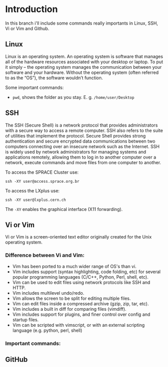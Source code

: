 # Introduction
In this branch i'll include some commands really importants in Linux, SSH, Vi or Vim and Github.

## Linux
Linux is an operating system. An operating system is software that manages all of the hardware resources associated with your desktop or laptop. To put it simply – the operating system manages the communication between your software and your hardware. Without the operating system (often referred to as the “OS”), the software wouldn’t function.

Some important commands:

- `pwd`, shows the folder as you stay. E. g. `/home/user/Desktop`




## SSH
The SSH (Secure Shell) is a network protocol that provides administrators with a secure way to access a remote computer. SSH also refers to the suite of utilities that implement the protocol. Secure Shell provides strong authentication and secure encrypted data communications between two computers connecting over an insecure network such as the Internet. SSH is widely used by network administrators for managing systems and applications remotely, allowing them to log in to another computer over a network, execute commands and move files from one computer to another.

To access the SPRACE Cluster use:

`ssh -XY user@access.sprace.org.br`

To access the LXplus use:

`ssh -XY user@lxplus.cern.ch`

The `-XY` enables the graphical interface (X11 forwarding).


## Vi or Vim
Vi or Vim is a screen-oriented text editor originally created for the Unix operating system.

### Difference between Vi and Vim:

- Vim has been ported to a much wider range of OS's than vi.
- Vim includes support (syntax highlighting, code folding, etc) for several popular programming languages (C/C++, Python, Perl, shell, etc).
- Vim can be used to edit files using network protocols like SSH and HTTP.
- Vim includes multilevel undo/redo.
- Vim allows the screen to be split for editing multiple files.
- Vim can edit files inside a compressed archive (gzip, zip, tar, etc).
- Vim includes a built in diff for comparing files (vimdiff).
- Vim includes support for plugins, and finer control over config and startup files.
- Vim can be scripted with vimscript, or with an external scripting language (e.g. python, perl, shell)

### Important commands:


## GitHub
